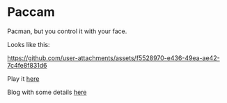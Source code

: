 # Paccam
Pacman, but you control it with your face.

Looks like this:

https://github.com/user-attachments/assets/f5528970-e436-49ea-ae42-7c4fe8f831d6

Play it [here](https://eieio.games)

Blog with some details [here](https://eieio.games/nonsense/game-16-paccam-pacman-with-your-face/)
